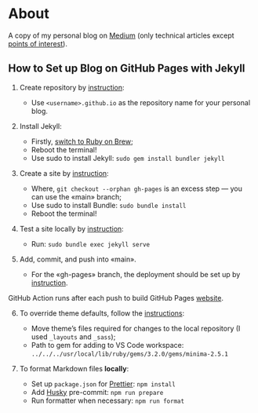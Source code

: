 # About

A copy of my personal blog on [Medium](https://adequatica.medium.com/) (only technical articles except [points of interest](https://adequatica.medium.com/list/points-of-interest-0f995e170769)).

## How to Set up Blog on GitHub Pages with Jekyll

1. Create repository by [instruction](https://docs.github.com/en/pages/getting-started-with-github-pages/creating-a-github-pages-site):

   - Use `<username>.github.io` as the repository name for your personal blog.

2. Install Jekyll:

   - Firstly, [switch to Ruby on Brew](https://github.com/ffi/ffi/issues/653#issuecomment-458895497);
   - Reboot the terminal!
   - Use sudo to install Jekyll: `sudo gem install bundler jekyll`

3. Create a site by [instruction](https://docs.github.com/en/pages/setting-up-a-github-pages-site-with-jekyll/creating-a-github-pages-site-with-jekyll#creating-your-site):

   - Where, `git checkout --orphan gh-pages` is an excess step — you can use the «main» branch;
   - Use sudo to install Bundle: `sudo bundle install`
   - Reboot the terminal!

4. Test a site locally by [instruction](https://docs.github.com/en/pages/setting-up-a-github-pages-site-with-jekyll/testing-your-github-pages-site-locally-with-jekyll#building-your-site-locally):

   - Run: `sudo bundle exec jekyll serve`

5. Add, commit, and push into «main».

   - For the «gh-pages» branch, the deployment should be set up by [instruction](https://docs.github.com/en/pages/getting-started-with-github-pages/configuring-a-publishing-source-for-your-github-pages-site#publishing-from-a-branch).

GitHub Action runs after each push to build GitHub Pages [website](https://adequatica.github.io/).

6. To override theme defaults, follow the [instructions](https://jekyllrb.com/docs/themes/#overriding-theme-defaults):

   - Move theme’s files required for changes to the local repository (I used `_layouts` and `_sass`);
   - Path to gem for adding to VS Code workspace: `../../../usr/local/lib/ruby/gems/3.2.0/gems/minima-2.5.1`

7. To format Markdown files **locally**:

   - Set up `package.json` for [Prettier](https://prettier.io/): `npm install`
   - Add [Husky](https://typicode.github.io/husky/) pre-commit: `npm run prepare`
   - Run formatter when necessary: `npm run format`
